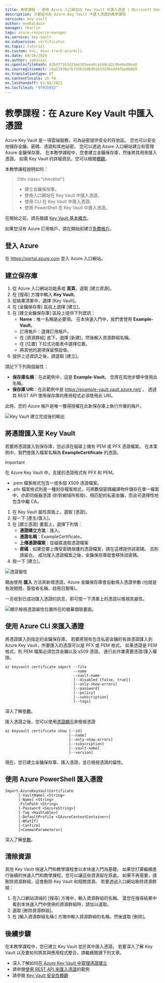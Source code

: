 ```yaml
---
title: 教學課程 - 使用 Azure 入口網站在 Key Vault 中匯入憑證 | Microsoft Docs
description: 示範如何在 Azure Key Vault 中匯入憑證的教學課程
services: key-vault
author: msmbaldwin
manager: rkarlin
tags: azure-resource-manager
ms.service: key-vault
ms.subservice: certificates
ms.topic: tutorial
ms.custom: mvc, devx-track-azurecli
ms.date: 04/16/2020
ms.author: sebansal
ms.openlocfilehash: 626d7f161d23e6105eea0ca160cd2c9be0ed0ea0
ms.sourcegitcommit: 2aa52d30e7b733616d6d92633436e499fbe8b069
ms.translationtype: HT
ms.contentlocale: zh-TW
ms.lasthandoff: 01/06/2021
ms.locfileid: "97935932"
---
```

# <a name="tutorial-import-a-certificate-in-azure-key-vault"></a>教學課程：在 Azure Key Vault 中匯入憑證

Azure Key Vault 是一項雲端服務，可為祕密提供安全的存放區。 您也可以安全地儲存金鑰、密碼、憑證和其他祕密。 您可以透過 Azure 入口網站建立和管理 Azure 金鑰保存庫。 在本教學課程中，您會建立金鑰保存庫，然後將其用來匯入憑證。 如需 Key Vault 的詳細資訊，您可以檢閱[概觀](../general/overview.md)。

本教學課程說明如何：

> [!div class="checklist"]
> * 建立金鑰保存庫。
> * 使用入口網站在 Key Vault 中匯入憑證。
> * 使用 CLI 在 Key Vault 中匯入憑證。
> * 使用 PowerShell 在 Key Vault 中匯入憑證。


在開始之前，請先閱讀 [Key Vault 基本概念](../general/basic-concepts.md)。 

如果您沒有 Azure 訂用帳戶，請在開始前建立[免費帳戶](https://azure.microsoft.com/free/?WT.mc_id=A261C142F)。

## <a name="sign-in-to-azure"></a>登入 Azure

在 https://portal.azure.com 登入 Azure 入口網站。

## <a name="create-a-vault"></a>建立保存庫

1. 從 Azure 入口網站功能表或 **首頁**，選取 [建立資源]。
2. 在 [搜尋] 方塊中輸入 **Key Vault**。
3. 從結果清單中，選擇 [Key Vault]。
4. 在 [金鑰保存庫] 區段上選擇 [建立]。
5. 在 [建立金鑰保存庫] 區段上提供下列資訊：
    - **Name**：唯一名稱是必要項。 在本快速入門中，我們會使用 **Example-Vault**。 
    - 訂用帳戶：選擇訂用帳戶。
    - 在 [資源群組] 底下，選擇 [新建]，然後輸入資源群組名稱。
    - 在 [位置] 下拉式功能表中選擇位置。
    - 將其他的選項保留預設值。
6. 提供上述資訊之後，請選取 [建立]。

請記下下列兩個屬性：

* **保存庫名稱**：在此範例中，這是 **Example-Vault**。 您將在其他步驟中使用此名稱。
* **保存庫 URI**：在此範例中是 https://example-vault.vault.azure.net/ 。 透過其 REST API 使用保存庫的應用程式必須使用此 URI。

此時，您的 Azure 帳戶是唯一獲得授權在此新保存庫上執行作業的帳戶。

![Key Vault 建立完成後的輸出](../media/certificates/tutorial-import-cert/vault-properties.png)

## <a name="import-a-certificate-to-key-vault"></a>將憑證匯入至 Key Vault

若要將憑證匯入到保存庫，您必須在磁碟上備有 PEM 或 PFX 憑證檔案。 在本案例中，我們會匯入檔案名稱為 **ExampleCertificate** 的憑證。

> [!IMPORTANT]
> 在 Azure Key Vault 中，支援的憑證格式有 PFX 和 PEM。 
> - .pem 檔案格式包含一或多個 X509 憑證檔案。
> - .pfx 檔案格式則是一種封存檔案格式，可將數個密碼編譯物件儲存在單一檔案中，亦即伺服器憑證 (針對網域所核發)、相匹配的私密金鑰，而且可選擇性地包含中繼 CA。  

1. 在 Key Vault 屬性頁面上，選取 [憑證]。
2. 按一下 [產生/匯入]。
3. 在 [建立憑證] 畫面上，選擇下列值：
    - **憑證建立方法**：匯入。
    - **憑證名稱**：ExampleCertificate。
    - **上傳憑證檔案**：從磁碟選取憑證檔案
    - **密碼**：如果您要上傳受密碼保護的憑證檔案，請在這裡提供該密碼。 否則請留白。 成功匯入憑證檔案之後，金鑰保存庫就會移除該密碼。
4. 按一下 [建立]。

![憑證屬性](../media/certificates/tutorial-import-cert/cert-import.png)

藉由使用 **匯入** 方法來新增憑證，Azure 金鑰保存庫會自動填入憑證參數 (也就是有效期間、簽發者名稱、啟用日期等)。

一旦收到已成功匯入憑證的訊息，即可按一下清單上的憑證以檢視其屬性。 

![顯示檢視憑證屬性位置所在的螢幕擷取畫面。](../media/certificates/tutorial-import-cert/current-version-hidden.png)

## <a name="import-a-certificate-using-azure-cli"></a>使用 Azure CLI 來匯入憑證

將憑證匯入到指定的金鑰保存庫。 若要將現有包含私密金鑰的有效憑證匯入到 Azure Key Vault，所要匯入的憑證可以是 PFX 或 PEM 格式。 如果憑證是 PEM 格式，則 PEM 檔案必須包含金鑰以及 x509 憑證。 進行此作業需要憑證/匯入權限。

```azurecli
az keyvault certificate import --file
                               --name
                               --vault-name
                               [--disabled {false, true}]
                               [--only-show-errors]
                               [--password]
                               [--policy]
                               [--subscription]
                               [--tags]
```

深入了解[參數](/cli/azure/keyvault/certificate?view=azure-cli-latest#az-keyvault-certificate-import)。

匯入憑證之後，您可以使用[憑證顯示](/cli/azure/keyvault/certificate?view=azure-cli-latest#az-keyvault-certificate-show)來檢視憑證


```azurecli
az keyvault certificate show [--id]
                             [--name]
                             [--only-show-errors]
                             [--subscription]
                             [--vault-name]
                             [--version]
```

現在，您已建立金鑰保存庫、匯入憑證，並已檢視憑證的屬性。

## <a name="import-a-certificate-using-azure-powershell"></a>使用 Azure PowerShell 匯入憑證

```
Import-AzureKeyVaultCertificate
      [-VaultName] <String>
      [-Name] <String>
      -FilePath <String>
      [-Password <SecureString>]
      [-Tag <Hashtable>]
      [-DefaultProfile <IAzureContextContainer>]
      [-WhatIf]
      [-Confirm]
      [<CommonParameters>]
```

深入了解[參數](/powershell/module/azurerm.keyvault/import-azurekeyvaultcertificate?view=azurermps-6.13.0)。


## <a name="clean-up-resources"></a>清除資源

其他 Key Vault 快速入門和教學課程會以本快速入門為基礎。 如果您打算繼續進行後續的快速入門和教學課程，您可以讓這些資源留在原處。
如果不再需要，請刪除資源群組，這會刪除 Key Vault 和相關資源。 若要透過入口網站刪除資源群組：

1. 在入口網站頂端的 [搜尋] 方塊中，輸入資源群組的名稱。 當您在搜尋結果中看到本快速入門中使用的資源群組時，請加以選取。
2. 選取 [刪除資源群組]。
3. 在 [輸入資源群組名稱:] 方塊中輸入資源群組的名稱，然後選取 [刪除]。


## <a name="next-steps"></a>後續步驟

在本教學課程中，您已建立 Key Vault 並於其中匯入憑證。 若要深入了解 Key Vault 以及要如何將其與應用程式整合，請繼續閱讀下列文章。

- 深入了解如何[在 Azure Key Vault 中管理憑證建立](./create-certificate-scenarios.md)
- 請參閱[使用 REST API 來匯入憑證](/rest/api/keyvault/importcertificate/importcertificate)的範例
- 請參閱 [Key Vault 安全性概觀](../general/security-overview.md)